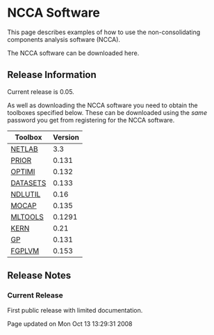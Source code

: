 NCCA Software
=============

This page describes examples of how to use the non-consolidating components analysis software (NCCA).

The NCCA software can be downloaded here.

Release Information
-------------------

Current release is 0.05.

As well as downloading the NCCA software you need to obtain the toolboxes specified below. These can be downloaded using the *same* password you get from registering for the NCCA software.

| **Toolbox**                                                                 | **Version** |
|-----------------------------------------------------------------------------|-------------|
| [NETLAB](http://ml.sheffield.ac.uk/~neil/netlab/downloadFiles/vrs3p3)       | 3.3         |
| [PRIOR](http://ml.sheffield.ac.uk/~neil/prior/downloadFiles/vrs0p131)       | 0.131       |
| [OPTIMI](http://ml.sheffield.ac.uk/~neil/optimi/downloadFiles/vrs0p132)     | 0.132       |
| [DATASETS](http://ml.sheffield.ac.uk/~neil/datasets/downloadFiles/vrs0p133) | 0.133       |
| [NDLUTIL](http://ml.sheffield.ac.uk/~neil/ndlutil/downloadFiles/vrs0p16)    | 0.16        |
| [MOCAP](http://ml.sheffield.ac.uk/~neil/mocap/downloadFiles/vrs0p135)       | 0.135       |
| [MLTOOLS](http://ml.sheffield.ac.uk/~neil/mltools/downloadFiles/vrs0p1291)  | 0.1291      |
| [KERN](http://ml.sheffield.ac.uk/~neil/kern/downloadFiles/vrs0p21)          | 0.21        |
| [GP](http://ml.sheffield.ac.uk/~neil/gp/downloadFiles/vrs0p131)             | 0.131       |
| [FGPLVM](http://ml.sheffield.ac.uk/~neil/fgplvm/downloadFiles/vrs0p153)     | 0.153       |

Release Notes
-------------

### Current Release

First public release with limited documentation.

Page updated on Mon Oct 13 13:29:31 2008

